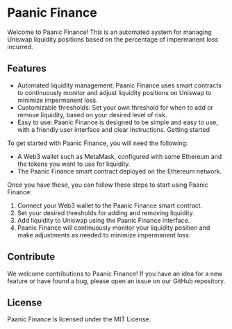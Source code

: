 # Paanic Finance

Welcome to Paanic Finance! This is an automated system for managing Uniswap liquidity positions based on the percentage of impermanent loss incurred.

## Features

- Automated liquidity management: Paanic Finance uses smart contracts to continuously monitor and adjust liquidity positions on Uniswap to minimize impermanent loss.
- Customizable thresholds: Set your own threshold for when to add or remove liquidity, based on your desired level of risk.
- Easy to use: Paanic Finance is designed to be simple and easy to use, with a friendly user interface and clear instructions.
Getting started

To get started with Paanic Finance, you will need the following:

- A Web3 wallet such as MetaMask, configured with some Ethereum and the tokens you want to use for liquidity.
- The Paanic Finance smart contract deployed on the Ethereum network.

Once you have these, you can follow these steps to start using Paanic Finance:

1. Connect your Web3 wallet to the Paanic Finance smart contract.
2. Set your desired thresholds for adding and removing liquidity.
3. Add liquidity to Uniswap using the Paanic Finance interface.
4. Paanic Finance will continuously monitor your liquidity position and make adjustments as needed to minimize impermanent loss.

## Contribute

We welcome contributions to Paanic Finance! If you have an idea for a new feature or have found a bug, please open an issue on our GitHub repository.

## License

Paanic Finance is licensed under the MIT License.